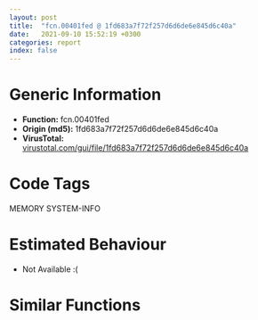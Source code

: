 ```yaml
---
layout: post
title:  "fcn.00401fed @ 1fd683a7f72f257d6d6de6e845d6c40a"
date:   2021-09-10 15:52:19 +0300
categories: report
index: false
---
```


# Generic Information
- **Function:** fcn.00401fed
- **Origin (md5):** 1fd683a7f72f257d6d6de6e845d6c40a
- **VirusTotal:** [virustotal.com/gui/file/1fd683a7f72f257d6d6de6e845d6c40a][virustotal_ref]

# Code Tags
<span class="tag" id="MEMORY">MEMORY</span>
<span class="tag" id="SYSTEM-INFO">SYSTEM-INFO</span>


# Estimated Behaviour
<ul><li class="bhv-desc" id="na">Not Available :(</li></ul>

# Similar Functions
<script type="text/javascript" src="https://www.gstatic.com/charts/loader.js"></script>
<script type="text/javascript">

    google.charts.load('current', {'packages':['corechart']});
    google.charts.setOnLoadCallback(drawChart);

    function drawChart() {
    var data = new google.visualization.DataTable();
        data.addColumn('number', 'X');
        data.addColumn('number', 'Y');
        data.addColumn({type: 'string', role: 'tooltip', 'p': {'html': true}});
        data.addColumn({'type': 'string', 'role': 'style'});
        
        data.addRows([
    [0, 0, '<b><a href="/report/fcn.00401fed@1fd683a7f72f257d6d6de6e845d6c40a">fcn.00401fed</a><br>@1fd683a7f72f257d6d6de6e845d6c40a</b><br>', 'point { fill-color: #e0440e; }'],

        ]);

    var options = {
        title: 'Similarity Plot',
        legend: 'none',
        colors: ['#dedbd9', '#e6693e', '#ec8f6e', '#f3b49f', '#f6c7b6'],
        tooltip: {isHtml: true, trigger: 'both'},
        explorer: {
        actions: ["dragToZoom", "rightClickToReset"],
        },
        chartArea: {
        width: '80%',
        height: '80%'
        },
        width: '100%',
        height: '100%'
    };

    var chart = new google.visualization.ScatterChart(document.getElementById('chart_div'));

    chart.draw(data, options);
    }
    
</script>


<div id="chart_div" style="width: 100%px; height: 100%;"></div>

# Disassembled Code
{% highlight nasm %}

push ebp
mov ebp, esp
sub esp, 0xb4
mov eax, dword[ebp-0x20]
sub eax, dword[ebp-0x30]
add eax, 0x3a5
mov dword[ebp-0xc], eax
cmp dword[ebp-0x4c], 0x164
jne off.b47
mov eax, dword[ebp-0x74]
cmp eax, dword[ebp-0x24]
jbe off.b47
mov dword[ebp-0x10], 0x5e6
call dword[sym.imp.KERNEL32.dll_IsDebuggerPresent]
mov dword[ebp-0x64], eax
mov eax, dword[ebp-8]
sub eax, 0x52
mov dword[ebp-4], eax
mov eax, dword[ebp-0x78]
sub eax, 0x259
sub eax, dword[ebp-0x44]
mov dword[ebp-0x6c], eax
mov edx, dword[ebp-0x1c]
mov ecx, dword[ebp-0x24]
call fcn.00401c60
mov dword[ebp-0x80], eax
cmp dword[ebp-0x34], 0x2eb
je off.b117
cmp dword[ebp-0xc], 0x2e9
jae off.b117
cmp dword[ebp-0x34], 0
je off.b132
mov eax, dword[ebp-0x44]
add eax, dword[ebp-0x44]
sub eax, dword[ebp-0x58]
sub eax, dword[ebp-0x68]
mov dword[ebp-0x70], eax
mov eax, dword[ebp-0x74]
add eax, dword[ebp-8]
or eax, 0x34e
mov dword[ebp-0x4c], eax
cmp dword[ebp-0x30], 0
je off.b161
cmp dword[ebp-4], 0x35f
jae off.b170
cmp dword[ebp-0x2c], 0x1ce
jae off.b187
mov eax, dword[ebp-0x14]
sub eax, 0x13c
sub eax, dword[ebp-0x3c]
sub eax, dword[ebp-0x38]
mov dword[ebp-0x20], eax
mov eax, 0x1f0
sub eax, dword[ebp-0x54]
sub eax, 0x14e
mov dword[ebp-0x3c], eax
cmp dword[ebp-0x64], 0x2a1
jae off.b240
mov eax, dword[ebp-0x40]
cmp eax, dword[ebp-0x18]
jbe off.b240
cmp dword[ebp-0x70], 0x3e3
jne off.b240
mov eax, dword[ebp-0x18]
sub eax, 0x1d1
mov dword[ebp-0x48], eax
cmp dword[ebp-0xa0], 0
jae off.b258
cmp dword[ebp-0x94], 0
jne off.b265
mov dword[ebp-0x24], 0xffffff14
mov ecx, dword[ebp-0x34]
call fcn.00401c8b
mov dword[ebp-0x28], eax
mov eax, dword[ebp-0x58]
add eax, 0x3fc
mov dword[ebp-0x40], eax
mov dword[ebp-0x40], 0x198
mov dword[ebp-0x20], 0x180
mov eax, dword[ebp-0x78]
mov ecx, dword[ebp-0x24]
lea eax, [ecx+eax+0xa1]
mov dword[ebp-0x74], eax
and dword[ebp-0x38], 0
jmp off.b330
mov eax, dword[ebp-0x38]
inc eax
mov dword[ebp-0x38], eax
cmp dword[ebp-0x38], 1
jae off.b349
mov eax, 0x3b1
sub eax, dword[ebp-0x28]
mov dword[ebp-0x10], eax
jmp off.b323
mov eax, dword[ebp-0x38]
cmp eax, dword[ebp-0x8c]
jbe off.b369
cmp dword[ebp-0xc], 0xb5
jb off.b380
mov eax, dword[ebp-0x94]
cmp eax, dword[ebp-0x14]
je off.b396
mov eax, dword[ebp-0x6c]
mov ecx, dword[ebp-0x28]
lea eax, [ecx+eax-0x357]
mov dword[ebp-0x1c], eax
push 0x7c
pop eax
sub eax, dword[ebp-0x30]
add eax, 0x423
mov dword[ebp-0x68], eax
cmp dword[ebp-0x78], 0
jne off.b437
cmp dword[ebp-0x80], 0x1c9
je off.b437
mov eax, dword[ebp-0x40]
sub eax, 0x30
mov dword[ebp-0x88], eax
mov dword[ebp-0x98], 0x406
mov dword[ebp-0x30], 0xfffffedf
push dword[ebp-0x48]
mov edx, dword[ebp-0x30]
mov ecx, dword[ebp-0x68]
call fcn.00401c9e
mov dword[ebp-0x68], eax
push 0x40
push 0x1000
push 0x1ac46c
push 0
call dword[sym.imp.KERNEL32.dll_VirtualAlloc]
mov dword[ebp-0xa4], eax
mov ecx, dword[ebp-0xc]
call fcn.00401c8b
mov dword[ebp-0x38], eax
mov eax, dword[ebp-0x18]
sub eax, 0x85
mov dword[ebp-0x98], eax
mov eax, dword[ebp-0x40]
add eax, 0x484
mov dword[ebp-0x34], eax
mov eax, dword[ebp-0x44]
cmp eax, dword[ebp-0x5c]
jae off.b566
cmp dword[ebp-8], 0
je off.b566
mov eax, 0x108
sub eax, dword[ebp-0x10]
mov ecx, dword[ebp-0x1c]
sub ecx, dword[ebp-0x2c]
xor eax, ecx
mov dword[ebp-0x68], eax
mov eax, dword[ebp-0x20]
add eax, 0x2f0
mov dword[ebp-0x14], eax
cmp dword[ebp-0x38], 0x177
je off.b595
cmp dword[ebp-8], 0xab
je off.b609
mov eax, dword[ebp-0xa0]
add eax, 0x366
mov dword[ebp-0x80], eax
mov eax, dword[ebp-0x20]
cmp eax, dword[ebp-0x88]
jbe off.b645
cmp dword[ebp-8], 0
je off.b645
mov eax, dword[ebp-0x28]
add eax, 0x157
sub eax, dword[ebp-0x44]
add eax, 0x8b
mov dword[ebp-4], eax
mov eax, dword[ebp-0x5c]
sub eax, 0x127
mov ecx, dword[ebp-0x54]
sub ecx, 0x104
or eax, ecx
mov dword[ebp-0x84], eax
mov eax, dword[ebp-0x5c]
sub eax, dword[ebp-0x3c]
add eax, 0x3cd
mov dword[ebp-0x34], eax
cmp dword[ebp-0x18], 0x19b
jne off.b702
cmp dword[ebp-0x10], 0x31c
jae off.b709
mov dword[ebp-4], 0x629
and dword[ebp-0x2c], 0
jmp off.b722
mov eax, dword[ebp-0x2c]
inc eax
mov dword[ebp-0x2c], eax
cmp dword[ebp-0x2c], 2
jae off.b737
mov dword[ebp-0x48], 0x101
jmp off.b715
mov eax, dword[ebp-0x54]
sub eax, dword[ebp-0x68]
sub eax, 0x31e
sub eax, dword[ebp-0x40]
mov dword[ebp-4], eax
mov eax, dword[ebp-0x6c]
cmp eax, dword[ebp-0x38]
je off.b768
cmp dword[ebp-8], 0
jbe off.b777
cmp dword[ebp-0x6c], 0x361
jne off.b797
mov eax, dword[ebp-0x6c]
sub eax, dword[ebp-0x1c]
add eax, 0x1f9
sub eax, dword[ebp-0x18]
mov dword[ebp-0x8c], eax
cmp dword[ebp-0x70], 0xc5
jb off.b834
mov eax, dword[ebp-0xc]
cmp eax, dword[ebp-0x98]
jne off.b834
mov eax, 0x1a8
sub eax, dword[ebp-0x18]
add eax, dword[ebp-0x88]
mov dword[ebp-0x78], eax
mov eax, dword[ebp-0xa4]
add eax, 0xaf000
mov dword[ebp-0xa4], eax
cmp dword[ebp-0x78], 0x47
jbe off.b882
cmp dword[ebp-4], 0x349
jne off.b882
mov eax, 0x318
sub eax, dword[ebp-0x18]
sub eax, 0xb6
mov dword[ebp-0x28], eax
mov eax, 0x135
sub eax, dword[ebp-0x88]
mov dword[ebp-0x1c], eax
mov dword[ebp-0x54], 0xffffff48
cmp dword[ebp-0xc], 0x264
jne off.b920
mov eax, dword[ebp-0x68]
cmp eax, dword[ebp-0x5c]
jbe off.b931
mov eax, 0xfffffdb2
sub eax, dword[ebp-4]
mov dword[ebp-0x14], eax
mov dword[ebp-0xac], 0x4b82f0
mov eax, 0x167
sub eax, dword[ebp-0x80]
mov dword[ebp-0xc], eax
cmp dword[ebp-0x2c], 0x29f
jb off.b967
cmp dword[ebp-0x44], 0
ja off.b980
mov eax, 0x1d0
sub eax, dword[ebp-0x28]
inc eax
inc eax
mov dword[ebp-8], eax
mov eax, dword[ebp-0x60]
cmp eax, dword[ebp-0x18]
ja off.b1006
cmp dword[ebp-0x8c], 0x1ba
jne off.b1017
cmp dword[ebp-0x4c], 0x4b
je off.b1017
mov eax, dword[ebp-0x20]
add eax, 0x953
mov dword[ebp-0x78], eax
mov eax, 0x1eb
sub eax, dword[ebp-4]
sub eax, dword[ebp-0x1c]
add eax, dword[ebp-8]
mov dword[ebp-0x6c], eax
and dword[ebp-0x50], 0
mov dword[ebp-4], 0x66
mov eax, dword[ebp-0x20]
cmp eax, dword[ebp-0x60]
jae off.b1073
cmp dword[ebp-0x58], 0x1e
jb off.b1073
mov eax, dword[ebp-4]
add eax, 0xee
sub eax, dword[ebp-0x48]
mov dword[ebp-0x10], eax
mov eax, 0x125
sub eax, dword[ebp-0x74]
mov dword[ebp-0x14], eax
mov eax, dword[ebp-0x34]
add eax, 0x28b
mov dword[ebp-4], eax
mov eax, dword[ebp-0x54]
sub eax, dword[ebp-0x10]
add eax, dword[ebp-0x18]
mov dword[ebp-0x58], eax
cmp dword[ebp-0x44], 0x243
jne off.b1134
cmp dword[ebp-0x84], 0x9a
jae off.b1134
cmp dword[ebp-0x24], 7
je off.b1149
mov eax, dword[ebp-0x28]
sub eax, dword[ebp-0x18]
sub eax, dword[ebp-0x84]
mov dword[ebp-0xc], eax
mov dword[ebp-0x90], 0x979a8a62
mov eax, dword[ebp-0x2c]
sub eax, dword[ebp-0x30]
add eax, dword[ebp-0x70]
mov dword[ebp-0x3c], eax
cmp dword[ebp-0x94], 0x318
jne off.b1191
mov eax, dword[ebp-0xc]
cmp eax, dword[ebp-0x24]
je off.b1200
cmp dword[ebp-0x1c], 0x2cb
jne off.b1207
mov dword[ebp-8], 0xffffffd6
mov dword[ebp-0x7c], 0x82d2c379
cmp dword[ebp-0x2c], 0x342
jbe off.b1256
cmp dword[ebp-0x60], 0x210
je off.b1256
mov eax, dword[ebp-0x34]
cmp eax, dword[ebp-0x18]
jbe off.b1256
mov eax, 0x82
sub eax, dword[ebp-0x6c]
or eax, 0x14f
mov dword[ebp-0x34], eax
mov eax, dword[ebp-0x5c]
mov ecx, dword[ebp-0x40]
lea eax, [ecx+eax+0x3b6]
add eax, dword[ebp-0x84]
mov dword[ebp-0x48], eax
mov dword[ebp-0x9c], 0x9d4a53f4
push 0x4a
pop eax
sub eax, dword[ebp-0x54]
sub eax, 0x1cd
mov dword[ebp-0x74], eax
mov eax, dword[ebp-0x60]
cmp eax, dword[ebp-0x38]
je off.b1318
mov eax, dword[ebp-0x34]
cmp eax, dword[ebp-0x4c]
jb off.b1329
mov eax, dword[ebp-0x68]
cmp eax, dword[ebp-0x88]
je off.b1348
mov eax, dword[ebp-0x3c]
mov ecx, dword[ebp-0x1c]
lea eax, [ecx+eax+0x1a1]
mov dword[ebp-0x88], eax
mov dword[ebp-0xa8], 0x5acee74
cmp dword[ebp-0x64], 0x31
je off.b1381
cmp dword[ebp-0x64], 0x65
jae off.b1381
mov eax, dword[ebp-0x6c]
add eax, 0x3e9
mov dword[ebp-0x5c], eax
mov eax, dword[ebp-0x88]
add eax, dword[ebp-0x1c]
or eax, 0x292
mov dword[ebp-0x14], eax
mov eax, dword[ebp-0x48]
add eax, 0x5a6
mov dword[ebp-0x74], eax
and dword[ebp-0x50], 0
cmp dword[ebp-0x50], 0xaaa0
jae off.b2755
mov eax, dword[ebp-0x5c]
mov ecx, dword[ebp-0x30]
lea eax, [ecx+eax+0x369]
mov dword[ebp-0x40], eax
mov eax, dword[ebp-0x90]
add eax, dword[ebp-0x7c]
mov dword[ebp-0x90], eax
cmp dword[ebp-0x60], 0x81
jb off.b1474
mov eax, dword[ebp-0x30]
cmp eax, dword[ebp-0x48]
jne off.b1486
mov eax, dword[ebp-0x5c]
add eax, dword[ebp-0x4c]
sub eax, dword[ebp-0x24]
mov dword[ebp-0x60], eax
mov eax, dword[ebp-0x9c]
xor eax, dword[ebp-0xa8]
mov dword[ebp-0x9c], eax
mov eax, dword[ebp-0x30]
cmp eax, dword[ebp-0x78]
jbe off.b1539
mov eax, dword[ebp-0x98]
cmp eax, dword[ebp-0x10]
jb off.b1539
mov eax, dword[ebp-0x48]
mov ecx, dword[ebp-4]
lea eax, [ecx+eax+0x307]
mov dword[ebp-0x30], eax
mov eax, dword[ebp-0x7c]
add eax, dword[ebp-0x9c]
mov dword[ebp-0x7c], eax
mov eax, dword[ebp-0x54]
sub eax, 0x2c
mov dword[ebp-0xc], eax
mov dword[ebp-0x14], 0xfffffbc9
mov eax, dword[ebp-0x7c]
add eax, dword[ebp-0x90]
mov dword[ebp-0x7c], eax
mov eax, dword[ebp-0x80]
cmp eax, dword[ebp-0x28]
ja off.b1615
mov eax, dword[ebp-0x74]
cmp eax, dword[ebp-0x34]
jbe off.b1615
push 0x5e
pop eax
sub eax, dword[ebp-0x98]
sub eax, 0x1a1
sub eax, dword[ebp-4]
mov dword[ebp-0x30], eax
mov eax, dword[ebp-0x10]
cmp eax, dword[ebp-0x30]
jb off.b1648
cmp dword[ebp-0x64], 0x39a
jne off.b1648
mov eax, dword[ebp-0x2c]
sub eax, dword[ebp-0x58]
mov ecx, dword[ebp-0x18]
lea eax, [eax+ecx+0x5e]
mov dword[ebp-0x14], eax
mov eax, dword[ebp-0x9c]
xor eax, dword[ebp-0x7c]
mov dword[ebp-0x9c], eax
mov eax, 0x131
sub eax, dword[ebp-0x4c]
add eax, 0x98
mov dword[ebp-0x10], eax
mov eax, dword[ebp-0x34]
sub eax, 0x283
sub eax, dword[ebp-0x40]
mov dword[ebp-0x28], eax
mov eax, dword[ebp-0xa8]
add eax, dword[ebp-0x90]
mov dword[ebp-0xa8], eax
and dword[ebp-0x14], 0
jmp off.b1724
mov eax, dword[ebp-0x14]
inc eax
mov dword[ebp-0x14], eax
cmp dword[ebp-0x14], 2
jae off.b1743
mov eax, 0xfffffb00
sub eax, dword[ebp-0x44]
mov dword[ebp-0x5c], eax
jmp off.b1717
mov eax, dword[ebp-8]
sub eax, dword[ebp-0x10]
sub eax, 0x2f8
mov dword[ebp-0x78], eax
mov eax, dword[ebp-0x7c]
add eax, dword[ebp-0x9c]
mov dword[ebp-0x7c], eax
cmp dword[ebp-0x44], 0x3d4
jbe off.b1804
cmp dword[ebp-0x78], 0
jae off.b1804
cmp dword[ebp-0x10], 0x1ec
je off.b1804
mov eax, 0x4ff
sub eax, dword[ebp-0x1c]
mov dword[ebp-0x24], eax
mov eax, dword[ebp-0xc]
cmp eax, dword[ebp-0x2c]
ja off.b1826
cmp dword[ebp-0x4c], 0
je off.b1826
mov eax, dword[ebp-0x60]
cmp eax, dword[ebp-0x40]
jne off.b1840
mov eax, 0x597
sub eax, dword[ebp-0x8c]
mov dword[ebp-0x38], eax
mov eax, dword[ebp-0x90]
add eax, dword[ebp-0xa8]
mov dword[ebp-0x90], eax
mov eax, dword[ebp-0x24]
add eax, 0x54
sub eax, dword[ebp-0x60]
mov dword[ebp-0x10], eax
cmp dword[ebp-0x44], 0
jne off.b1898
cmp dword[ebp-0x80], 0
jb off.b1898
mov eax, dword[ebp-0x54]
mov ecx, dword[ebp-8]
lea eax, [ecx+eax+0x669]
mov dword[ebp-0x20], eax
mov eax, 0x13d
sub eax, dword[ebp-0x10]
mov ecx, dword[ebp-0x44]
lea eax, [eax+ecx-0x2a5]
mov dword[ebp-0x18], eax
mov eax, dword[ebp-0xa4]
add eax, dword[ebp-0x50]
mov dword[ebp-0xb4], eax
mov eax, 0x42d
sub eax, dword[ebp-4]
mov dword[ebp-0x64], eax
mov eax, 0x237
sub eax, dword[ebp-4]
add eax, dword[ebp-0x70]
mov dword[ebp-0x58], eax
mov eax, dword[ebp-0xac]
add eax, dword[ebp-0x50]
mov dword[ebp-0xb0], eax
mov eax, 0x1c4
sub eax, dword[ebp-0x58]
add eax, 0x1f1
mov dword[ebp-0x64], eax
cmp dword[ebp-0xc], 0
jae off.b2032
mov eax, dword[ebp-0x94]
cmp eax, dword[ebp-0x18]
ja off.b2032
mov eax, dword[ebp-0x20]
cmp eax, dword[ebp-0x54]
jne off.b2032
mov eax, dword[ebp-0x20]
sub eax, 0x2f8
sub eax, dword[ebp-0x6c]
sub eax, dword[ebp-0x38]
mov dword[ebp-0x1c], eax
mov eax, dword[ebp-0xc]
add eax, dword[ebp-0x18]
sub eax, dword[ebp-0x70]
mov dword[ebp-0x10], eax
mov eax, dword[ebp-0x20]
cmp eax, dword[ebp-0x1c]
jne off.b2092
mov eax, dword[ebp-0x10]
cmp eax, dword[ebp-0x84]
jae off.b2092
cmp dword[ebp-0x84], 0x3af
jne off.b2092
mov eax, dword[ebp-0x2c]
sub eax, dword[ebp-0x20]
sub eax, 0x320
sub eax, dword[ebp-0x18]
mov dword[ebp-0x24], eax
mov eax, dword[ebp-0xb0]
mov eax, dword[eax]
sub eax, dword[ebp-0x90]
mov ecx, dword[ebp-0xb4]
mov dword[ecx], eax
cmp dword[ebp-0x68], 0x343
jne off.b2159
mov eax, dword[ebp-0x48]
cmp eax, dword[ebp-0x28]
je off.b2159
cmp dword[ebp-0x6c], 0x11e
jbe off.b2159
mov eax, dword[ebp-4]
mov ecx, dword[ebp-0x24]
lea eax, [ecx+eax-0x3e1]
mov dword[ebp-0x98], eax
mov eax, dword[ebp-0xa0]
cmp eax, dword[ebp-0x24]
jae off.b2179
cmp dword[ebp-0x70], 0x236
jae off.b2190
mov eax, 0xa7
sub eax, dword[ebp-0x20]
mov dword[ebp-0x74], eax
mov eax, dword[ebp-0x44]
add eax, 0x137
sub eax, dword[ebp-0x14]
mov dword[ebp-0x3c], eax
cmp dword[ebp-0x80], 0x32e
jb off.b2231
cmp dword[ebp-0x54], 0xd5
je off.b2231
cmp dword[ebp-0x54], 0x276
jbe off.b2238
mov dword[ebp-8], 0x9d6
mov eax, dword[ebp-0x34]
mov ecx, dword[ebp-0x34]
lea eax, [ecx+eax-0x1e8]
mov dword[ebp-8], eax
cmp dword[ebp-0x6c], 0x169
jae off.b2271
mov eax, dword[ebp-4]
cmp eax, dword[ebp-0xc]
jb off.b2278
mov dword[ebp-0x38], 0x213
mov eax, dword[ebp-0x80]
mov ecx, dword[ebp-0x64]
lea eax, [ecx+eax-0xb7]
sub eax, dword[ebp-0x58]
mov dword[ebp-0x24], eax
mov eax, 0x4e5
sub eax, dword[ebp-0x70]
add eax, 0x11d
mov dword[ebp-0x64], eax
mov eax, dword[ebp-0x94]
cmp eax, dword[ebp-0xc]
jb off.b2332
mov eax, dword[ebp-0x1c]
cmp eax, dword[ebp-0x60]
je off.b2341
cmp dword[ebp-8], 0x384
ja off.b2355
mov eax, dword[ebp-8]
add eax, 0x1fd
sub eax, dword[ebp-0x38]
mov dword[ebp-0x4c], eax
mov eax, dword[ebp-0x50]
add eax, 0x74426
mov dword[ebp-0x50], eax
mov eax, 0x281
sub eax, dword[ebp-0x10]
mov dword[ebp-0x2c], eax
cmp dword[ebp-0x4c], 0x345
jne off.b2405
mov eax, dword[ebp-0xc]
cmp eax, dword[ebp-8]
ja off.b2405
mov eax, dword[ebp-0x84]
cmp eax, dword[ebp-0x1c]
jne off.b2424
mov eax, 0x2b0
sub eax, dword[ebp-0x84]
sub eax, 0x1b9
mov dword[ebp-0x28], eax
mov eax, dword[ebp-0x48]
cmp eax, dword[ebp-8]
jb off.b2446
mov eax, dword[ebp-0x58]
cmp eax, dword[ebp-0x74]
jae off.b2446
cmp dword[ebp-4], 0
je off.b2453
mov dword[ebp-0x1c], 0xfffffd51
mov eax, dword[ebp-0x5c]
sub eax, 0xd
mov dword[ebp-0xc], eax
mov eax, dword[ebp-0x40]
cmp eax, dword[ebp-0x44]
jae off.b2498
cmp dword[ebp-0x8c], 0x11e
ja off.b2498
mov eax, 0x365
sub eax, dword[ebp-0x14]
sub eax, 0x245
mov dword[ebp-0x3c], eax
mov eax, dword[ebp-4]
mov ecx, dword[ebp-0x20]
lea eax, [ecx+eax+0x1bd]
mov dword[ebp-0x14], eax
mov eax, dword[ebp-0x10]
cmp eax, dword[ebp-0x28]
jne off.b2537
mov eax, dword[ebp-0x18]
cmp eax, dword[ebp-0x64]
ja off.b2537
mov dword[ebp-0x5c], 0x29a
mov eax, dword[ebp-0x5c]
add eax, 0x2ca
mov dword[ebp-0x70], eax
mov dword[ebp-0x34], 0x447
mov eax, dword[ebp-0x50]
sub eax, 0xa4511
mov dword[ebp-0x50], eax
mov eax, dword[ebp-4]
add eax, 0x56
sub eax, dword[ebp-0x48]
sub eax, 0x21e
mov dword[ebp-0x2c], eax
mov eax, dword[ebp-0x3c]
sub eax, dword[ebp-0x10]
sub eax, 0x16b
mov dword[ebp-0x1c], eax
mov eax, dword[ebp-0x80]
mov ecx, dword[ebp-0x94]
lea eax, [ecx+eax-0x2f5]
mov dword[ebp-0x30], eax
mov eax, dword[ebp-0x54]
sub eax, 0x2ca
sub eax, dword[ebp-0x28]
sub eax, 0x92
mov dword[ebp-0x58], eax
mov eax, 0x399
sub eax, dword[ebp-0x44]
sub eax, 0x21
mov dword[ebp-0x28], eax
mov eax, dword[ebp-0x3c]
cmp eax, dword[ebp-8]
jae off.b2684
mov eax, dword[ebp-0x3c]
cmp eax, dword[ebp-0x20]
jbe off.b2684
mov eax, dword[ebp-0xc]
cmp eax, dword[ebp-8]
ja off.b2684
mov eax, dword[ebp-0xc]
add eax, 0x4dc
mov dword[ebp-0x68], eax
mov eax, 0x2d6
sub eax, dword[ebp-0x48]
sub eax, dword[ebp-0x58]
mov dword[ebp-0x70], eax
mov eax, dword[ebp-0x20]
add eax, 0x713
mov dword[ebp-0x24], eax
mov eax, dword[ebp-0x88]
mov ecx, dword[ebp-0x2c]
lea eax, [ecx+eax+0x1b7]
mov dword[ebp-0x3c], eax
mov eax, dword[ebp-0x50]
add eax, 0x281b6
mov dword[ebp-0x50], eax
mov eax, dword[ebp-0x50]
add eax, 0x7f39
mov dword[ebp-0x50], eax
jmp off.b1413
mov eax, dword[ebp-0x78]
cmp eax, dword[ebp-0x8c]
jne off.b2797
mov eax, dword[ebp-0x8c]
cmp eax, dword[ebp-0x68]
je off.b2797
cmp dword[ebp-0x3c], 0xd9
jne off.b2797
mov eax, dword[ebp-0x1c]
sub eax, 0x299
mov dword[ebp-0x40], eax
mov eax, dword[ebp-0xa4]
add eax, 0x8875
mov dword[0x4d011c], eax
cmp dword[ebp-0x38], 0x256
je off.b2850
cmp dword[ebp-0xc], 0x3d3
jbe off.b2850
mov eax, dword[ebp-0x74]
cmp eax, dword[ebp-8]
ja off.b2850
mov eax, dword[ebp-0x30]
add eax, 0x505
mov dword[ebp-0x4c], eax
mov eax, dword[ebp-0x40]
cmp eax, dword[ebp-0x48]
jne off.b2872
cmp dword[ebp-0x3c], 0
jne off.b2872
mov eax, dword[ebp-0x2c]
cmp eax, dword[ebp-0x40]
ja off.b2881
mov eax, dword[ebp-0x14]
sub eax, 0x46
mov dword[ebp-0x18], eax
mov eax, dword[ebp-0x94]
add eax, 0x480
mov dword[ebp-0x58], eax
mov eax, dword[ebp-0x8c]
cmp eax, dword[ebp-0x4c]
jb off.b2924
cmp dword[ebp-0x60], 0x1d
jae off.b2943
cmp dword[ebp-0x98], 0x3e6
jne off.b2943
mov eax, 0xfd
sub eax, dword[ebp-0xa0]
sub eax, 0x269
mov dword[ebp-0x10], eax
mov eax, 0x35d
sub eax, dword[ebp-0x28]
add eax, 0x10b
mov dword[ebp-0x3c], eax
mov eax, dword[ebp-0x3c]
mov ecx, dword[ebp-0xa0]
lea eax, [ecx+eax+0x238]
mov dword[ebp-0x14], eax
mov eax, dword[ebp-0x4c]
cmp eax, dword[ebp-0x34]
je off.b2995
cmp dword[ebp-0x94], 0
ja off.b3004
cmp dword[ebp-0x4c], 0x1e3
je off.b3019
mov eax, dword[ebp-0x64]
add eax, 0x23
sub eax, dword[ebp-0x30]
add eax, dword[ebp-0x28]
mov dword[ebp-0x54], eax
mov eax, dword[ebp-8]
sub eax, dword[ebp-0x20]
sub eax, 0x2dd
mov dword[ebp-0x24], eax
push dword[ebp-0x60]
mov edx, dword[ebp-0x14]
mov ecx, dword[ebp-4]
call fcn.00401c9e
mov dword[ebp-0x18], eax
mov eax, 0xf8
sub eax, dword[ebp-0x14]
add eax, dword[ebp-0x40]
mov dword[ebp-0x24], eax
mov esp, ebp
pop ebp
ret

{% endhighlight %}

[virustotal_ref]: https://www.virustotal.com/gui/file/1fd683a7f72f257d6d6de6e845d6c40a